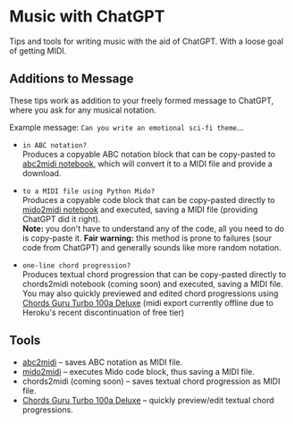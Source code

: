 # Music with ChatGPT

Tips and tools for writing music with the aid of ChatGPT. With a loose goal of getting MIDI.

## Additions to Message

These tips work as addition to your freely formed message to ChatGPT, where you ask for any musical notation.

Example message: `Can you write an emotional sci-fi theme`...

- `in ABC notation?`<br>
Produces a copyable ABC notation block that can be copy-pasted to [abc2midi notebook](https://colab.research.google.com/github/olaviinha/MusicWithChatGPT/blob/main/abc2midi.ipynb), which will convert it to a MIDI file and provide a download.

- `to a MIDI file using Python Mido?`<br>
Produces a copyable code block that can be copy-pasted directly to [mido2midi notebook](https://colab.research.google.com/github/olaviinha/MusicWithChatGPT/blob/main/mido2midi.ipynb) and executed, saving a MIDI file (providing ChatGPT did it right).<br>
**Note:** you don't have to understand any of the code, all you need to do is copy-paste it.
**Fair warning:** this method is prone to failures (sour code from ChatGPT) and generally sounds like more random notation.

- `one-line chord progression?`<br>
Produces textual chord progression that can be copy-pasted directly to chords2midi notebook (coming soon) and executed, saving a MIDI file.<br>
You may also quickly previewed and edited chord progressions using [Chords Guru Turbo 100a Deluxe](https://ki.gy/cv) (midi export currently offline due to Heroku's recent discontinuation of free tier)

## Tools

- [abc2midi]() – saves ABC notation as MIDI file.
- [mido2midi]() – executes Mido code block, thus saving a MIDI file.
- chords2midi (coming soon) – saves textual chord progression as MIDI file.
- [Chords Guru Turbo 100a Deluxe](https://ki.gy/cv) – quickly preview/edit textual chord progressions.
